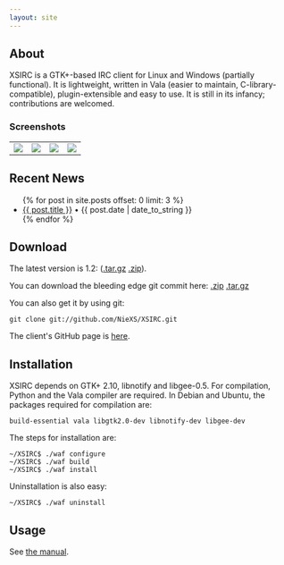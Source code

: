 ```yaml
---
layout: site
---
```


About
-----

XSIRC is a GTK+-based IRC client for Linux and Windows (partially functional). It is lightweight, written in Vala (easier to maintain, C-library-compatible), plugin-extensible and easy to use. It is still in its infancy; contributions are welcomed.

### Screenshots

<table>
<tr>
<td>
<a target='_blank' href='http://img87.imageshack.us/img87/4462/xsirccurrent.png'><img src='http://img87.imageshack.us/img87/4462/xsirccurrent.th.png' border='0'/></a></td>
<td>
<a target='_blank' href='http://img841.imageshack.us/img841/7480/xsircnotify.png'><img src='http://img841.imageshack.us/img841/7480/xsircnotify.th.png' border='0'/></a></td>
<td>
<a target='_blank' href='http://img59.imageshack.us/img59/8235/xsircpluginprefs.png'><img src='http://img59.imageshack.us/img59/8235/xsircpluginprefs.th.png' border='0'/></a></td>
<td>
<a target='_blank' href='http://img838.imageshack.us/img838/4231/xsircwin.png'><img src='http://img838.imageshack.us/img838/4231/xsircwin.th.png' border='0'/></a></td>
</tr>
</table>

Recent News
-----------

<ul>
{% for post in site.posts offset: 0 limit: 3 %}
<li><a href="{{ post.url }}">{{ post.title }}</a> &bull; {{ post.date | date_to_string }}</li>
{% endfor %}
</ul>

Download
--------

The latest version is 1.2: ([.tar.gz](https://github.com/NieXS/XSIRC/tarball/v1.2) [.zip](https://github.com/NieXS/XSIRC/zipball/v1.2)).

You can download the bleeding edge git commit here: [.zip](https://github.com/NieXS/XSIRC/zipball/master) [.tar.gz](https://github.com/NieXS/XSIRC/tarball/master)

You can also get it by using git:

	git clone git://github.com/NieXS/XSIRC.git

The client's GitHub page is [here](http://github.com/NieXS/XSIRC).

Installation
------------

XSIRC depends on GTK+ 2.10, libnotify and libgee-0.5. For compilation, Python and the Vala compiler are required. In Debian and Ubuntu, the packages required for compilation are:

	build-essential vala libgtk2.0-dev libnotify-dev libgee-dev

The steps for installation are:

	~/XSIRC$ ./waf configure
	~/XSIRC$ ./waf build
	~/XSIRC$ ./waf install

Uninstallation is also easy:

	~/XSIRC$ ./waf uninstall


Usage
-----

See [the manual](manual).
